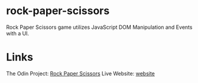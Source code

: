 # rock-paper-scissors
Rock Paper Scissors game utilizes JavaScript DOM Manipulation and Events with a UI.

# Links
The Odin Project: [Rock Paper Scissors](https://www.theodinproject.com/lessons/foundations-rock-paper-scissors)
Live Website: [website](https://tonyli0916.github.io/rock-paper-scissors/)
